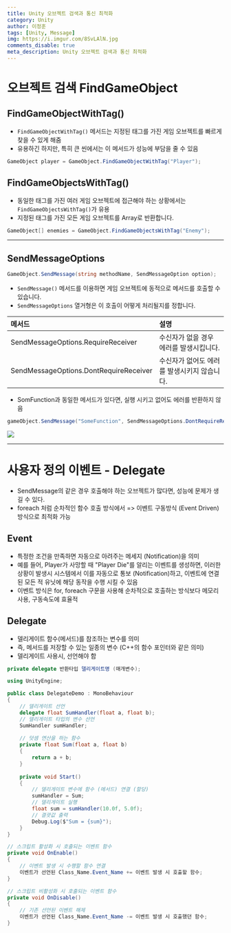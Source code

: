 ```yaml
---
title: Unity 오브젝트 검색과 통신 최적화
category: Unity
author: 이정훈
tags: [Unity, Message]
img: https://i.imgur.com/8SvLAlN.jpg
comments_disable: true
meta_description: Unity 오브젝트 검색과 통신 최적화
---
```

# 오브젝트 검색 FindGameObject

## FindGameObjectWithTag()
- `FindGameObjectWithTag()` 메서드는 지정된 태그를 가진 게임 오브젝트를 빠르게 찾을 수 있게 해줌
- 유용하긴 하지만, 특히 큰 씬에서는 이 메서드가 성능에 부담을 줄 수 있음
```csharp
GameObject player = GameObject.FindGameObjectWithTag("Player");
```

## FindGameObjectsWithTag()
- 동일한 태그를 가진 여러 게임 오브젝트에 접근해야 하는 상황에서는 `FindGameObjectsWithTag()`가 유용
- 지정된 태그를 가진 모든 게임 오브젝트를 Array로 반환합니다.
```csharp
GameObject[] enemies = GameObject.FindGameObjectsWithTag("Enemy");
```


---

## SendMessageOptions
```csharp
GameObject.SendMessage(string methodName, SendMessageOption option);
```
- `SendMessage()` 메서드를 이용하면 게임 오브젝트에 동적으로 메서드를 호출할 수 있습니다.
- `SendMessageOptions` 열거형은 이 호출이 어떻게 처리될지를 정합니다.

|메서드|설명|
|:--|:--|
|SendMessageOptions.RequireReceiver|수신자가 없을 경우 에러를 발생시킵니다.|
|SendMessageOptions.DontRequireReceiver|수신자가 없어도 에러를 발생시키지 않습니다.|

- SomFunction과 동일한 메서드가 있다면, 실행 시키고 없어도 에러를 반환하지 않음
```csharp
gameObject.SendMessage("SomeFunction", SendMessageOptions.DontRequireReceiver
```

![](https://i.imgur.com/8SvLAlN.jpg)

---

# 사용자 정의 이벤트 - Delegate

- SendMessage의 같은 경우 호출해야 하는 오브젝트가 많다면, 성능에 문제가 생길 수 있다.
- foreach 처럼 순차적인 함수 호출 방식에서 => 이벤트 구동방식 (Event Driven) 방식으로 최적화 가능

## Event
- 특정한 조건을 만족하면 자동으로 아려주는 메세지 (Notification)을 의미
- 예를 들어, Player가 사망할 때 "Player Die"를 알리는 이벤트를 생성하면, 이러한 상황이 발생시 시스템에서 이를 자동으로 통보 (Notification)하고, 이벤트에 연결된 모든 적 유닛에 해당 동작을 수행 시킬 수 있음
- 이벤트 방식은 for, foreach 구문을 사용해 순차적으로 호출하는 방식보다 메모리 사용, 구동속도에 효율적

## Delegate
- 델리게이트 함수(메서드)를 참조하는 변수를 의미
- 즉, 메서드를 저장할 수 있는 일종의 변수 (C++의 함수 포인터와 같은 의미)
- 델리게이트 사용시, 선언해야 함
```csharp
private delegate 반환타입 델리게이트명 (매개변수);
```

```csharp
using UnityEngine;

public class DelegateDemo : MonoBehaviour
{
	// 델리게이트 선언
	delegate float SumHandler(float a, float b);
	// 델리게이트 타입의 변수 선언
	SumHandler sumHandler;
	
	// 덧셈 연산을 하는 함수
	private float Sum(float a, float b)
	{
		return a + b;
	} 
	
	private void Start()
	{
		// 델리게이트 변수에 함수 (메서드) 연결 (할당)
		sumHandler = Sum;
		// 델리게이트 실행
		float sum = sumHandler(10.0f, 5.0f);
		// 결괏값 출력
		Debug.Log($"Sum = {sum}");
	} 
}
```

```csharp
// 스크립트 활성화 시 호출되는 이벤트 함수
private void OnEnable()
{
	// 이벤트 발생 시 수행할 함수 연결
	이벤트가 선언된 Class_Name.Event_Name += 이벤트 발생 시 호출할 함수; 
}

// 스크립트 비활성화 시 호출되는 이벤트 함수
private void OnDisable()
{
	// 기존 선언된 이벤트 해제
	이벤트가 선언된 Class_Name.Event_Name -= 이벤트 발생 시 호출했던 함수;
}
```

